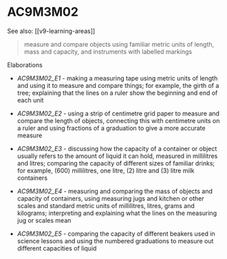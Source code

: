 
# AC9M3M02 

See also: [[v9-learning-areas]]

> measure and compare objects using familiar metric units of length, mass and capacity, and instruments with labelled markings

Elaborations


- _AC9M3M02_E1_ - making a measuring tape using metric units of length and using it to measure and compare things; for example, the girth of a tree; explaining that the lines on a ruler show the beginning and end of each unit

- _AC9M3M02_E2_ - using a strip of centimetre grid paper to measure and compare the length of objects, connecting this with centimetre units on a ruler and using fractions of a graduation to give a more accurate measure

- _AC9M3M02_E3_ - discussing how the capacity of a container or object usually refers to the amount of liquid it can hold, measured in millilitres and litres; comparing the capacity of different sizes of familiar drinks; for example, \(600\) millilitres, one litre, \(2\) litre and \(3\) litre milk containers

- _AC9M3M02_E4_ - measuring and comparing the mass of objects and capacity of containers, using measuring jugs and kitchen or other scales and standard metric units of millilitres, litres, grams and kilograms; interpreting and explaining what the lines on the measuring jug or scales mean

- _AC9M3M02_E5_ - comparing the capacity of different beakers used in science lessons and using the numbered graduations to measure out different capacities of liquid
